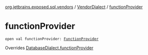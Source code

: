 [org.jetbrains.exposed.sql.vendors](../index.md) / [VendorDialect](index.md) / [functionProvider](.)

# functionProvider

`open val functionProvider: `[`FunctionProvider`](../-function-provider/index.md)

Overrides [DatabaseDialect.functionProvider](../-database-dialect/function-provider.md)

